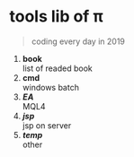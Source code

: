 # tools lib of π
> coding every day in 2019

1. **book**    
    list of readed book
1. __cmd__     
    windows batch
1. ***EA***      
    MQL4
1. ___jsp___     
    jsp on server
1. ___temp___    
    other
